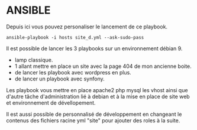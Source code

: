 # ANSIBLE

Depuis ici vous pouvez personaliser le lancement de ce playbook.

```ansible-playbook -i hosts site_d.yml --ask-sudo-pass ```


Il est possible de lancer les 3 playbooks sur un environnement débian 9.

- lamp classique.
- 1 allant mettre en place un site avec la page 404 de mon ancienne boite.
- de lancer les playbook avec wordpress en plus.
- de lancer un playbook avec synfony.

Les playbook vous mettre en place apache2 php mysql les vhost ainsi que d'autre tâche d'administration lié à debian et à la mise en place de site web et environnement de dévellopement.

Il est aussi possible de personnalisé de développement en changeant le contenus des fichiers racine yml "site" pour ajouter des roles à la suite.

